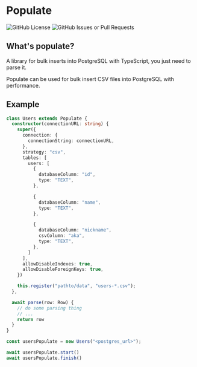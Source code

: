 # Populate
![GitHub License](https://img.shields.io/github/license/peeeuzin/populate)
![GitHub Issues or Pull Requests](https://img.shields.io/github/issues-pr/peeeuzin/populate)

## What's populate?
A library for bulk inserts into PostgreSQL with TypeScript, you just need to parse it.

Populate can be used for bulk insert CSV files into PostgreSQL with performance.


## Example
```ts
class Users extends Populate {
  constructor(connectionURL: string) {
    super({
      connection: {
        connectionString: connectionURL,
      },
      strategy: "csv",
      tables: [
        users: [
          {
            databaseColumn: "id",
            type: "TEXT",
          },

          {
            databaseColumn: "name",
            type: "TEXT",
          },

          {
            databaseColumn: "nickname",
            csvColumn: "aka",
            type: "TEXT",
          },
        ]
      ],
      allowDisableIndexes: true,
      allowDisableForeignKeys: true,
    })

    this.register("pathto/data", "users-*.csv");
  },

  await parse(row: Row) {
    // do some parsing thing
    // ...
    return row
  }
}

const usersPopulate = new Users("<postgres_url>");

await usersPopulate.start()
await usersPopulate.finish()
```
